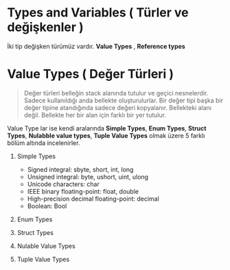 ﻿# Types and Variables ( Türler ve değişkenler )

İki tip değişken türümüz vardır. **Value Types** , **Reference types**


# Value Types ( Değer Türleri )
> Değer türleri belleğin stack alanında tutulur ve geçici nesnelerdir.
> Sadece kullanıldığı anda bellekte oluşturulurlar.
> Bir değer tipi başka bir değer tipine atandığında sadece değeri kopyalanır. Bellekteki alanı değil. Bellekte her bir alan için farklı bir yer tutulur.

Value Type lar ise kendi aralarında **Simple Types**, **Enum Types**, **Struct Types**, **Nulabble value types**, **Tuple Value Types** olmak üzere 5 farklı bölüm altında incelenirler.

1. Simple Types
	- Signed integral: sbyte, short, int, long
	- Unsigned integral: byte, ushort, uint, ulong
	- Unicode characters: char
	- IEEE binary floating-point: float, double
	- High-precision decimal floating-point: decimal
	- Boolean: Bool

2. Enum Types
3. Struct Types
4. Nulable Value Types
5. Tuple Value Types